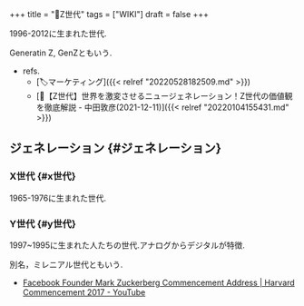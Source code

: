 +++
title = "📝Z世代"
tags = ["WIKI"]
draft = false
+++

1996-2012に生まれた世代.

Generatin Z, GenZともいう.

-   refs.
    -   [🏷マーケティング]({{< relref "20220528182509.md" >}})
    -   [🎤【Z世代】世界を激変させるニュージェネレーション！Z世代の価値観を徹底解説 - 中田敦彦(2021-12-11)]({{< relref "20220104155431.md" >}})


## ジェネレーション {#ジェネレーション}


### X世代 {#x世代}

1965-1976に生まれた世代.


### Y世代 {#y世代}

1997~1995に生まれた人たちの世代.アナログからデジタルが特徴.

別名，ミレニアル世代ともいう.

-   [Facebook Founder Mark Zuckerberg Commencement Address | Harvard Commencement 2017 - YouTube](https://www.youtube.com/watch?v=BmYv8XGl-YU)
